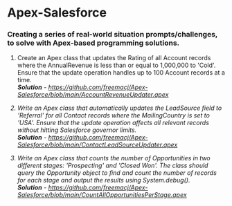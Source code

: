 # Apex-Salesforce
<h3>Creating a series of real-world situation prompts/challenges, to solve with Apex-based programming solutions.</h3>


1) Create an Apex class that updates the Rating of all Account records where the AnnualRevenue is less than or equal to 1,000,000 to 'Cold'. Ensure that the update operation handles up to 100 Account records at a time.
    <br><Strong><em>Solution<em></Strong> - https://github.com/freemacj/Apex-Salesforce/blob/main/AccountRevenueUpdater.apex


2) Write an Apex class that automatically updates the LeadSource field to 'Referral' for all Contact records where the MailingCountry is set to 'USA'. Ensure that the update operation affects all relevant records without hitting Salesforce governor limits.
    <br><Strong><em>Solution<em></Strong> - https://github.com/freemacj/Apex-Salesforce/blob/main/ContactLeadSourceUpdater.apex


3) Write an Apex class that counts the number of Opportunities in two different stages: 'Prospecting' and 'Closed Won'. The class should query the Opportunity object to find and count the number of records for each stage and output the results using System.debug().
    <br><Strong><em>Solution<em></Strong> - https://github.com/freemacj/Apex-Salesforce/blob/main/CountAllOpportunitiesPerStage.apex
